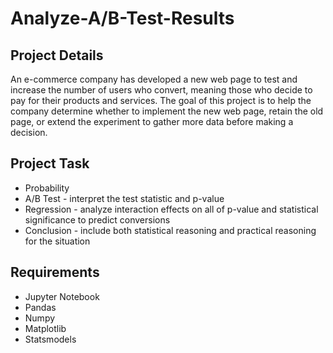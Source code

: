 # Analyze-A/B-Test-Results
## Project Details
An e-commerce company has developed a new web page to test and increase the number of users who convert, meaning those who decide to pay for their products and services.
The goal of this project is to help the company determine whether to implement the new web page, retain the old page, or extend the experiment to gather more data before making a decision.
## Project Task
* Probability
* A/B Test - interpret the test statistic and p-value
* Regression - analyze interaction effects on all of p-value and statistical significance to predict conversions
* Conclusion - include both statistical reasoning and practical reasoning for the situation
## Requirements
* Jupyter Notebook
* Pandas
* Numpy
* Matplotlib
* Statsmodels
